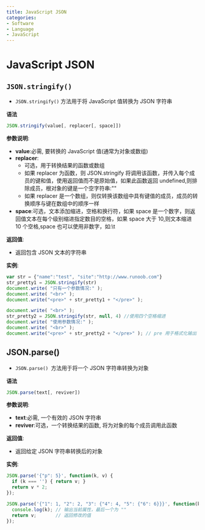```yaml
---
title: JavaScript JSON
categories:
- Software
- Language
- JavaScript
---
```

# JavaScript JSON

## `JSON.stringify()`

- `JSON.stringify()` 方法用于将 JavaScript 值转换为 JSON 字符串

**语法**

```js
JSON.stringify(value[, replacer[, space]])
```

**参数说明**:

- **value**:必需, 要转换的 JavaScript 值(通常为对象或数组)
- **replacer**:
    - 可选，用于转换结果的函数或数组
    - 如果 replacer 为函数，则 JSON.stringify 将调用该函数，并传入每个成员的键和值，使用返回值而不是原始值，如果此函数返回 undefined,则排除成员，根对象的键是一个空字符串:""
    - 如果 replacer 是一个数组，则仅转换该数组中具有键值的成员，成员的转换顺序与键在数组中的顺序一样
- **space**:可选，文本添加缩进，空格和换行符，如果 space 是一个数字，则返回值文本在每个级别缩进指定数目的空格，如果 space 大于 10,则文本缩进 10 个空格,space 也可以使用非数字，如:\t

**返回值**:

- 返回包含 JSON 文本的字符串

**实例**:

```js
var str = {"name":"test", "site":"http://www.runoob.com"}
str_pretty1 = JSON.stringify(str)
document.write( "只有一个参数情况:" );
document.write( "<br>" );
document.write("<pre>" + str_pretty1 + "</pre>" );

document.write( "<br>" );
str_pretty2 = JSON.stringify(str, null, 4) //使用四个空格缩进
document.write( "使用参数情况:" );
document.write( "<br>" );
document.write("<pre>" + str_pretty2 + "</pre>" ); // pre 用于格式化输出
```

## JSON.parse()

- `JSON.parse() `方法用于将一个 JSON 字符串转换为对象

**语法**

```js
JSON.parse(text[, reviver])
```

**参数说明**:

- **text**:必需, 一个有效的 JSON 字符串
- **reviver**:可选，一个转换结果的函数, 将为对象的每个成员调用此函数

**返回值**:

- 返回给定 JSON 字符串转换后的对象

**实例**:

```js
JSON.parse('{"p": 5}', function(k, v) {
  if (k === '') { return v; }
  return v * 2;
});

JSON.parse('{"1": 1, "2": 2, "3": {"4": 4, "5": {"6": 6}}}', function(k, v) {
  console.log(k); // 输出当前属性，最后一个为 ""
  return v;       // 返回修改的值
});
```

